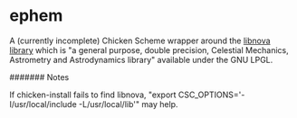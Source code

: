 # ephem
A (currently incomplete) Chicken Scheme wrapper around the [libnova library](http://libnova.sourceforge.net/index.html) which is "a general purpose, double precision, Celestial Mechanics, Astrometry and Astrodynamics library" available under the GNU LPGL.


####### Notes

If chicken-install fails to find libnova, "export CSC_OPTIONS='-I/usr/local/include -L/usr/local/lib'" may help.





